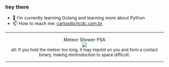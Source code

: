 ### hey there 

- :seedling: I’m currently learning Golang and learning more about Python
- :mailbox: How to reach me: carlos@chcdc.com.br


---


<!-- xkcd -->
<p align="center">Meteor Shower PSA</br><img src=https://imgs.xkcd.com/comics/meteor_shower_psa.png></br><font size =2>alt: If you hold the meteor too long, it may imprint on you and form a contact binary, making reintroduction to space difficult.</br></font></p></table></p> 


<!-- xkcd -->
---

